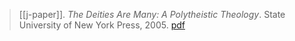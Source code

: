 > [[j-paper]]. *The Deities Are Many: A Polytheistic Theology*. State University of New York Press, 2005. [pdf](a/j-paper2005.pdf)